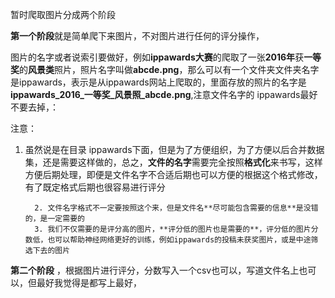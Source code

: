 暂时爬取图片分成两个阶段

**第一个阶段**就是简单爬下来图片，不对图片进行任何的评分操作，

图片的名字或者说索引要做好，例如**ippawards大赛**的爬取了一张**2016年**获**一等奖**的**风景类**照片，照片名字叫做**abcde.png**，那么可以有一个文件夹文件夹名字是ippawards，表示是从ippawards网站上爬取的，里面存放的照片的名字是 **ippawards_2016\_一等奖\_风景照_abcde.png**,注意文件名字的 ippawards最好不要去掉，：

注意：

1. 虽然说是在目录 ippawards下面，但是为了方便组织，为了方便以后合并数据集，还是需要这样做的，总之，**文件的名字**需要完全按照**格式化**来书写，这样方便后期处理，即便是文件名字不合适后期也可以方便的根据这个格式修改，有了既定格式后期也很容易进行评分

   	     2. 文件名字格式不一定要按照这个来，但是文件名**尽可能包含需要的信息**是没错的，是一定需要的
   	     3. 我们不仅需要的是评分高的图片，**评分低的图片也是需要的**，评分低的图片分数低，也可以帮助神经网络更好的训练，例如ippawards的投稿未获奖图片，或是中途筛选下去的图片



**第二个阶段** ，根据图片进行评分，分数写入一个csv也可以，写道文件名上也可以，但最好我觉得是都写上最好，

